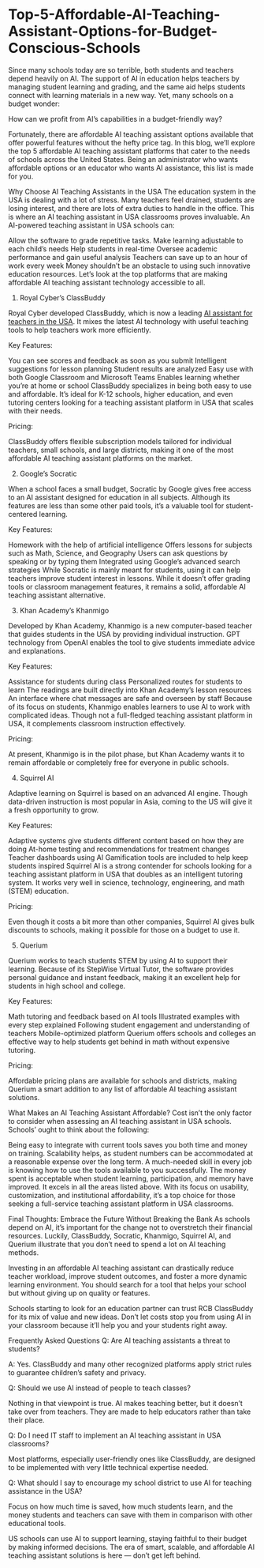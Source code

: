 # Top-5-Affordable-AI-Teaching-Assistant-Options-for-Budget-Conscious-Schools

Since many schools today are so terrible, both students and teachers depend heavily on AI. The support of AI in education helps teachers by managing student learning and grading, and the same aid helps students connect with learning materials in a new way. Yet, many schools on a budget wonder:

How can we profit from AI’s capabilities in a budget-friendly way?

Fortunately, there are affordable AI teaching assistant options available that offer powerful features without the hefty price tag. In this blog, we’ll explore the top 5 affordable AI teaching assistant platforms that cater to the needs of schools across the United States. Being an administrator who wants affordable options or an educator who wants AI assistance, this list is made for you.

Why Choose AI Teaching Assistants in the USA
The education system in the USA is dealing with a lot of stress. Many teachers feel drained, students are losing interest, and there are lots of extra duties to handle in the office. This is where an AI teaching assistant in USA classrooms proves invaluable. An AI-powered teaching assistant in USA schools can:

Allow the software to grade repetitive tasks.
Make learning adjustable to each child’s needs
Help students in real-time
Oversee academic performance and gain useful analysis
Teachers can save up to an hour of work every week
Money shouldn’t be an obstacle to using such innovative education resources. Let’s look at the top platforms that are making affordable AI teaching assistant technology accessible to all.

1. Royal Cyber’s ClassBuddy

Royal Cyber developed ClassBuddy, which is now a leading [AI assistant for teachers in the USA](https://classbuddy.ai/ai-powered-teaching-assistant/). It mixes the latest AI technology with useful teaching tools to help teachers work more efficiently.

Key Features:

You can see scores and feedback as soon as you submit
Intelligent suggestions for lesson planning
Student results are analyzed
Easy use with both Google Classroom and Microsoft Teams
Enables learning whether you’re at home or school
ClassBuddy specializes in being both easy to use and affordable. It’s ideal for K-12 schools, higher education, and even tutoring centers looking for a teaching assistant platform in USA that scales with their needs.

Pricing:

ClassBuddy offers flexible subscription models tailored for individual teachers, small schools, and large districts, making it one of the most affordable AI teaching assistant platforms on the market.

2. Google’s Socratic

When a school faces a small budget, Socratic by Google gives free access to an AI assistant designed for education in all subjects. Although its features are less than some other paid tools, it’s a valuable tool for student-centered learning.

Key Features:

Homework with the help of artificial intelligence
Offers lessons for subjects such as Math, Science, and Geography
Users can ask questions by speaking or by typing them
Integrated using Google’s advanced search strategies
While Socratic is mainly meant for students, using it can help teachers improve student interest in lessons. While it doesn’t offer grading tools or classroom management features, it remains a solid, affordable AI teaching assistant alternative.

3. Khan Academy’s Khanmigo

Developed by Khan Academy, Khanmigo is a new computer-based teacher that guides students in the USA by providing individual instruction. GPT technology from OpenAI enables the tool to give students immediate advice and explanations.

Key Features:

Assistance for students during class
Personalized routes for students to learn
The readings are built directly into Khan Academy’s lesson resources
An interface where chat messages are safe and overseen by staff
Because of its focus on students, Khanmigo enables learners to use AI to work with complicated ideas. Though not a full-fledged teaching assistant platform in USA, it complements classroom instruction effectively.

Pricing:

At present, Khanmigo is in the pilot phase, but Khan Academy wants it to remain affordable or completely free for everyone in public schools.

4. Squirrel AI

Adaptive learning on Squirrel is based on an advanced AI engine. Though data-driven instruction is most popular in Asia, coming to the US will give it a fresh opportunity to grow.

Key Features:

Adaptive systems give students different content based on how they are doing
At-home testing and recommendations for treatment changes
Teacher dashboards using AI
Gamification tools are included to help keep students inspired
Squirrel AI is a strong contender for schools looking for a teaching assistant platform in USA that doubles as an intelligent tutoring system. It works very well in science, technology, engineering, and math (STEM) education.

Pricing:

Even though it costs a bit more than other companies, Squirrel AI gives bulk discounts to schools, making it possible for those on a budget to use it.

5. Querium

Querium works to teach students STEM by using AI to support their learning. Because of its StepWise Virtual Tutor, the software provides personal guidance and instant feedback, making it an excellent help for students in high school and college.

Key Features:

Math tutoring and feedback based on AI tools
Illustrated examples with every step explained
Following student engagement and understanding of teachers
Mobile-optimized platform
Querium offers schools and colleges an effective way to help students get behind in math without expensive tutoring.

Pricing:

Affordable pricing plans are available for schools and districts, making Querium a smart addition to any list of affordable AI teaching assistant solutions.

What Makes an AI Teaching Assistant Affordable?
Cost isn’t the only factor to consider when assessing an AI teaching assistant in USA schools. Schools’ ought to think about the following:

Being easy to integrate with current tools saves you both time and money on training.
Scalability helps, as student numbers can be accommodated at a reasonable expense over the long term.
A much-needed skill in every job is knowing how to use the tools available to you successfully.
The money spent is acceptable when student learning, participation, and memory have improved.
It excels in all the areas listed above. With its focus on usability, customization, and institutional affordability, it’s a top choice for those seeking a full-service teaching assistant platform in USA classrooms.

Final Thoughts: Embrace the Future Without Breaking the Bank
As schools depend on AI, it’s important for the change not to overstretch their financial resources. Luckily, ClassBuddy, Socratic, Khanmigo, Squirrel AI, and Querium illustrate that you don’t need to spend a lot on AI teaching methods.

Investing in an affordable AI teaching assistant can drastically reduce teacher workload, improve student outcomes, and foster a more dynamic learning environment. You should search for a tool that helps your school but without giving up on quality or features.

Schools starting to look for an education partner can trust RCB ClassBuddy for its mix of value and new ideas. Don’t let costs stop you from using AI in your classroom because it’ll help you and your students right away.

Frequently Asked Questions
Q: Are AI teaching assistants a threat to students?

A: Yes. ClassBuddy and many other recognized platforms apply strict rules to guarantee children’s safety and privacy.

Q: Should we use AI instead of people to teach classes?

Nothing in that viewpoint is true. AI makes teaching better, but it doesn’t take over from teachers. They are made to help educators rather than take their place.

Q: Do I need IT staff to implement an AI teaching assistant in USA classrooms?

Most platforms, especially user-friendly ones like ClassBuddy, are designed to be implemented with very little technical expertise needed.

Q: What should I say to encourage my school district to use AI for teaching assistance in the USA?

Focus on how much time is saved, how much students learn, and the money students and teachers can save with them in comparison with other educational tools.

US schools can use AI to support learning, staying faithful to their budget by making informed decisions. The era of smart, scalable, and affordable AI teaching assistant solutions is here — don’t get left behind.
